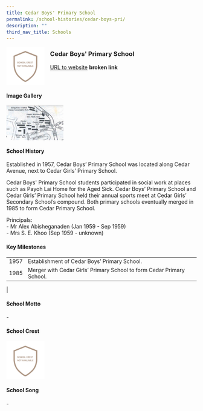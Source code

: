```yaml
---
title: Cedar Boys' Primary School
permalink: /school-histories/cedar-boys-pri/
description: ""
third_nav_title: Schools
---
```

<img src="/images/cedarboyspri1.png" style="width:20%;margin-right:15px;" align = "left">

### **Cedar Boys' Primary School**
[URL to website](https://academyofsingaporeteachers.moe.edu.sg/moehc/school-histories/school/-) **broken link**
<br clear="left">

#### **Image Gallery**

<p><a href="/images/cedarboyspri2.jpg">  
<img src="/images/cedarboyspri2.jpg" style="width:30%;margin-right:15px;" align = "left">
</a></p>

<br clear="left">

#### **School History**
Established in 1957, Cedar Boys’ Primary School was located along Cedar Avenue, next to Cedar Girls’ Primary School.  
  
Cedar Boys' Primary School students participated in social work at places such as Payoh Lai Home for the Aged Sick. Cedar Boys’ Primary School and Cedar Girls’ Primary School held their annual sports meet at Cedar Girls’ Secondary School’s compound. Both primary schools eventually merged in 1985 to form Cedar Primary School.  
  
Principals:<br>
\- Mr Alex Abisheganaden (Jan 1959 - Sep 1959)<br>
\- Mrs S. E. Khoo (Sep 1959 - unknown)

#### **Key Milestones**

|  |  |
|:---:|---|
| 1957 | Establishment of Cedar Boys’ Primary School. |
| 1985 | Merger with Cedar Girls’ Primary School to form Cedar Primary School. |
|

#### **School Motto**
\- 

#### **School Crest**
<img src="/images/cedarboyspri1.png" style="width:20%;margin-right:15px;" align = "left">

<br clear="left">

#### **School Song**
\-